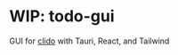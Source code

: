 # WIP: todo-gui

GUI for [clido](https://github.com/invalidcode232/clido/) with Tauri, React, and Tailwind  

